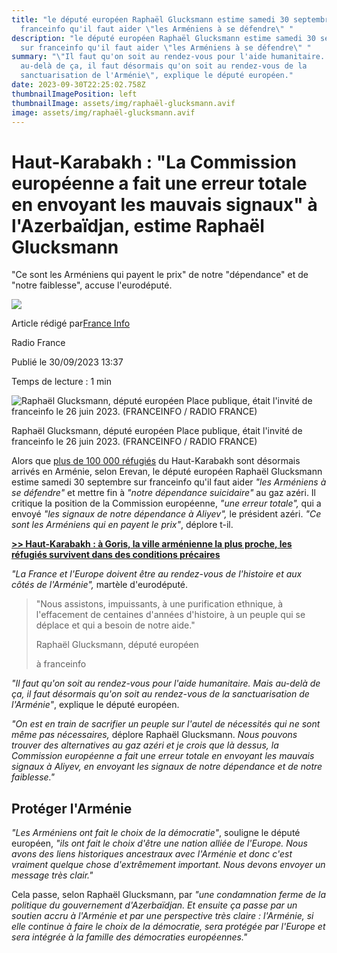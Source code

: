 ```yaml
---
title: "le député européen Raphaël Glucksmann estime samedi 30 septembre sur
  franceinfo qu'il faut aider \"les Arméniens à se défendre\" "
description: "le député européen Raphaël Glucksmann estime samedi 30 septembre
  sur franceinfo qu'il faut aider \"les Arméniens à se défendre\" "
summary: "\"Il faut qu'on soit au rendez-vous pour l'aide humanitaire. Mais
  au-delà de ça, il faut désormais qu'on soit au rendez-vous de la
  sanctuarisation de l'Arménie\", explique le député européen."
date: 2023-09-30T22:25:02.758Z
thumbnailImagePosition: left
thumbnailImage: assets/img/raphaël-glucksmann.avif
image: assets/img/raphaël-glucksmann.avif
---
```

<!--StartFragment-->

# Haut-Karabakh : "La Commission européenne a fait une erreur totale en envoyant les mauvais signaux" à l'Azerbaïdjan, estime Raphaël Glucksmann

"Ce sont les Arméniens qui payent le prix" de notre "dépendance" et de "notre faiblesse", accuse l'eurodéputé.

![](https://www.francetvinfo.fr/pictures/JXqkjBIClO5CCC2xXX8DiyAjzXo/fit-in/88x/2023/07/07/64a7df4c5fe71_placeholder-36b69ec8.png)

Article rédigé par[France Info](https://www.francetvinfo.fr/redaction/france-info/)

Radio France

Publié le 30/09/2023 13:37

Temps de lecture : 1 min

![Raphaël Glucksmann, député européen Place publique, était l'invité de franceinfo le 26 juin 2023. (FRANCEINFO / RADIO FRANCE)](https://www.francetvinfo.fr/pictures/mak9EbRONktB0U8xRwRwzaKYAXI/432x243/2023/06/26/6499556e1689a_glucksmann.jpeg)

Raphaël Glucksmann, député européen Place publique, était l'invité de franceinfo le 26 juin 2023. (FRANCEINFO / RADIO FRANCE)

Alors que [plus de 100 000 réfugiés](https://www.francetvinfo.fr/monde/conflit-dans-le-haut-karabakh/haut-karabakh-plus-de-100-000-personnes-ont-quitte-le-territoire-soit-la-quasi-totalite-de-la-population_6093240.html) du Haut-Karabakh sont désormais arrivés en Arménie, selon Erevan, le député européen Raphaël Glucksmann estime samedi 30 septembre sur franceinfo qu'il faut aider *"les Arméniens à se défendre"* et mettre fin à *"notre dépendance suicidaire"* au gaz azéri. Il critique la position de la Commission européenne, *"une erreur totale",* qui a envoyé *"les signaux de notre dépendance à Aliyev",* le président azéri. *"Ce sont les Arméniens qui en payent le prix"*, déplore t-il.

**[\>> Haut-Karabakh : à Goris, la ville arménienne la plus proche, les réfugiés survivent dans des conditions précaires](https://www.francetvinfo.fr/monde/conflit-dans-le-haut-karabakh/reportage-haut-karabakh-a-goris-la-ville-armenienne-la-plus-proche-les-refugies-survivent-dans-des-conditions-precaires_6093231.html)**

*"La France et l'Europe doivent être au rendez-vous de l'histoire et aux côtés de l'Arménie",* martèle d'eurodéputé.

> "Nous assistons, impuissants, à une purification ethnique, à l'effacement de centaines d'années d'histoire, à un peuple qui se déplace et qui a besoin de notre aide."
>
> Raphaël Glucksmann, député européen 
>
> à franceinfo

*"Il faut qu'on soit au rendez-vous pour l'aide humanitaire. Mais au-delà de ça, il faut désormais qu'on soit au rendez-vous de la sanctuarisation de l'Arménie"*, explique le député européen.

*"On est en train de sacrifier un peuple sur l'autel de nécessités qui ne sont même pas nécessaires,* déplore Raphaël Glucksmann. *Nous pouvons trouver des alternatives au gaz azéri et je crois que là dessus, la Commission européenne a fait une erreur totale en envoyant les mauvais signaux à Aliyev, en envoyant les signaux de notre dépendance et de notre faiblesse."*

## Protéger l'Arménie

*"Les Arméniens ont fait le choix de la démocratie"*, souligne le député européen, *"ils ont fait le choix d'être une nation alliée de l'Europe. Nous avons des liens historiques ancestraux avec l'Arménie et donc c'est vraiment quelque chose d'extrêmement important. Nous devons envoyer un message très clair."*

Cela passe, selon Raphaël Glucksmann, par *"une condamnation ferme de la politique du gouvernement d'Azerbaïdjan. Et ensuite ça passe par un soutien accru à l'Arménie et par une perspective très claire : l'Arménie, si elle continue à faire le choix de la démocratie, sera protégée par l'Europe et sera intégrée à la famille des démocraties européennes."*

<!--EndFragment-->